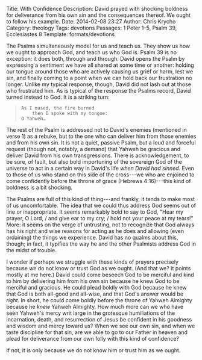 Title: With Confidence
Description: David prayed with shocking boldness for deliverance from his own sin and the consequences thereof. We ought to follow his example.
Date: 2014-02-08 23:27
Author: Chris Krycho
Category: theology
Tags: devotions
Passages: 1 Peter 1&ndash;5, Psalm 39, Ecclesiastes 8
Template: formats/devotions

The Psalms simultaneously model for us and teach us. They show us how we ought to approach God, and teach us who God is. Psalm 39 is no exception: it does both, through and through. David opens the Psalm by expressing a sentiment we have all shared at some time or another: holding our tongue around those who are actively causing us grief or harm, lest we sin, and finally coming to a point when we can hold back our frustration no longer. Unlike my typical response, though, David did not lash out at those who frustrated him. As is typical of the response the Psalms record, David turned instead to God. It is a striking turn:

>     As I mused, the fire burned
>         then I spoke with my tongue:
>     O Yahweh…

The rest of the Psalm is addressed not to David's enemies (mentioned in verse 1) as a rebuke, but to the one who can deliver him from those enemies and from his own sin. It is not a quiet, passive Psalm, but a loud and forceful request (though not, notably, a demand) that Yahweh be gracious and deliver David from his own transgressions. There is acknowledgement, to be sure, of fault, but also bold importuning of the sovereign God of the universe to act in a certain way in David's life *when David had sinned*. Even to those of us who stand on this side of the cross---we who are enjoined to come confidently before the throne of grace (Hebrews 4:16)---this kind of boldness is a bit shocking.

The Psalms are full of this kind of thing---and frankly, it tends to make most of us uncomfortable. The idea that we could thus address God seems out of line or inappropriate. It seems remarkably bold to say to God, "Hear my prayer, O <span class='smcp'>Lord</span>, / and give ear to my cry; / hold not your peace at my tears!" More: it seems on the verge of untrusting, not to recognize that God always has his right and wise reasons for acting as he does and allowing (even ordaining) the things we experience. David has no qualms about this, though; in fact, it typifies the way he and the other Psalmists address God in the midst of trouble.

I wonder if perhaps we struggle with these kinds of prayers precisely because *we* do not know or trust God as we ought. (And that we? It points mostly at me here.) David could come beseech God to be merciful and kind to him by delivering him from his own sin because he knew God to be merciful and gracious. He could plead boldly with God because he knew that God is both all-good and all-wise, and that God's answer would be *right*. In short, he could come boldly before the throne of Yahweh Almighty because he *knew* Yahweh Almighty. How much more can we who have seen Yahweh's mercy writ large in the grotesque humiliations of the incarnation, death, and resurrection of Jesus be confident in his goodness and wisdom and mercy toward us? When we see our own sin, and when we taste discipline for that sin, are we able to go to our Father in heaven and plead for deliverance from our own folly with this kind of confidence?

If not, it is only because we do not know him or trust him as we ought.